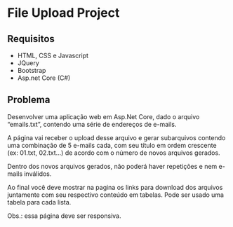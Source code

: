 # File Upload Project

## Requisitos

- HTML, CSS e Javascript
- JQuery
- Bootstrap
- Asp.net Core (C#)

## Problema

Desenvolver uma aplicação web em Asp.Net Core, dado o arquivo “emails.txt”, contendo uma série de endereços de e-mails.

A página vai receber o upload desse arquivo e gerar subarquivos contendo uma combinação de 5 e-mails cada, com seu título em ordem crescente (ex: 01.txt, 02.txt...) de acordo com o número de novos arquivos gerados.

Dentro dos novos arquivos gerados, não poderá haver repetições e nem e-mails inválidos.

Ao final você deve mostrar na pagina os links para download dos arquivos juntamente com seu respectivo conteúdo em tabelas. Pode ser usado uma tabela para cada lista.

Obs.: essa página deve ser responsiva.
